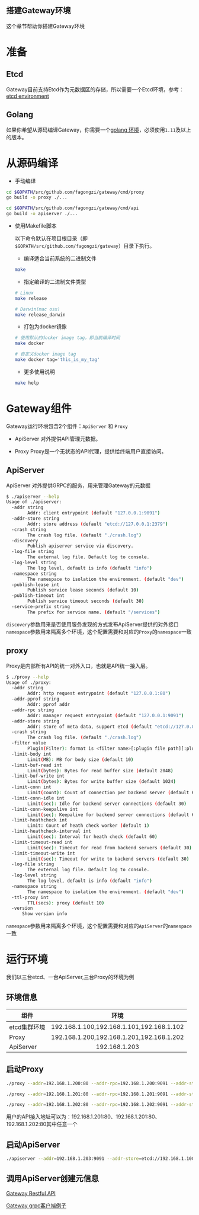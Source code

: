 搭建Gateway环境
------------------------
这个章节帮助你搭建Gateway环境

# 准备
## Etcd
Gateway目前支持Etcd作为元数据区的存储，所以需要一个Etcd环境，参考：[etcd environment](https://github.com/coreos/etcd)


## Golang
如果你希望从源码编译Gateway，你需要一个[golang 环境](https://github.com/golang/go)，必须使用`1.11`及以上的版本。

# 从源码编译

- 手动编译

```bash
cd $GOPATH/src/github.com/fagongzi/gateway/cmd/proxy
go build -o proxy ./...

cd $GOPATH/src/github.com/fagongzi/gateway/cmd/api
go build -o apiserver ./...
```

- 使用Makefile脚本

  以下命令默认在项目根目录（即`$GOPATH/src/github.com/fagongzi/gateway`）目录下执行。

  - 编译适合当前系统的二进制文件

  ```bash
  make
  ```

  - 指定编译的二进制文件类型

  ```bash
  # Linux
  make release

  # Darwin(mac osx)
  make release_darwin
  ```

  - 打包为docker镜像

  ```bash
  # 使用默认的docker image tag，即当前编译时间
  make docker

  # 自定义docker image tag
  make docker tag='this_is_my_tag'
  ```

  - 更多使用说明

  ```bash
  make help
  ```

# Gateway组件
Gateway运行环境包含2个组件：`ApiServer` 和 `Proxy`

* ApiServer
  对外提供API管理元数据。

* Proxy
  Proxy是一个无状态的API代理，提供给终端用户直接访问。

## ApiServer
ApiServer 对外提供GRPC的服务，用来管理Gateway的元数据

```bash
$ ./apiserver --help
Usage of ./apiserver:
  -addr string
    	Addr: client entrypoint (default "127.0.0.1:9091")
  -addr-store string
    	Addr: store address (default "etcd://127.0.0.1:2379")
  -crash string
    	The crash log file. (default "./crash.log")
  -discovery
    	Publish apiserver service via discovery.
  -log-file string
    	The external log file. Default log to console.
  -log-level string
    	The log level, default is info (default "info")
  -namespace string
    	The namespace to isolation the environment. (default "dev")
  -publish-lease int
    	Publish service lease seconds (default 10)
  -publish-timeout int
    	Publish service timeout seconds (default 30)
  -service-prefix string
    	The prefix for service name. (default "/services")
```

`discovery`参数用来是否使用服务发现的方式发布ApiServer提供的对外接口
`namespace`参数用来隔离多个环境，这个配置需要和对应的`Proxy`的`namespace`一致


## proxy
Proxy是内部所有API的统一对外入口，也就是API统一接入层。

```bash
$ ./proxy --help
Usage of ./proxy:
  -addr string
    	Addr: http request entrypoint (default "127.0.0.1:80")
  -addr-pprof string
    	Addr: pprof addr
  -addr-rpc string
    	Addr: manager request entrypoint (default "127.0.0.1:9091")
  -addr-store string
    	Addr: store of meta data, support etcd (default "etcd://127.0.0.1:2379")
  -crash string
    	The crash log file. (default "./crash.log")
  -filter value
    	Plugin(Filter): format is <filter name>[:plugin file path][:plugin config file path]
  -limit-body int
    	Limit(MB): MB for body size (default 10)
  -limit-buf-read int
    	Limit(bytes): Bytes for read buffer size (default 2048)
  -limit-buf-write int
    	Limit(bytes): Bytes for write buffer size (default 1024)
  -limit-conn int
    	Limit(count): Count of connection per backend server (default 64)
  -limit-conn-idle int
    	Limit(sec): Idle for backend server connections (default 30)
  -limit-conn-keepalive int
    	Limit(sec): Keepalive for backend server connections (default 60)
  -limit-heathcheck int
    	Limit: Count of heath check worker (default 1)
  -limit-heathcheck-interval int
    	Limit(sec): Interval for heath check (default 60)
  -limit-timeout-read int
    	Limit(sec): Timeout for read from backend servers (default 30)
  -limit-timeout-write int
    	Limit(sec): Timeout for write to backend servers (default 30)
  -log-file string
    	The external log file. Default log to console.
  -log-level string
    	The log level, default is info (default "info")
  -namespace string
    	The namespace to isolation the environment. (default "dev")
  -ttl-proxy int
    	TTL(secs): proxy (default 10)
  -version
      Show version info
```

`namespace`参数用来隔离多个环境，这个配置需要和对应的`ApiServer`的`namespace`一致

# 运行环境
我们以三台etcd、一台ApiServer,三台Proxy的环境为例

## 环境信息

|组件|环境|
| -------------|:-------------:|
|etcd集群环境|192.168.1.100,192.168.1.101,192.168.1.102|
|Proxy|192.168.1.200,192.168.1.201,192.168.1.202|
|ApiServer|192.168.1.203|

## 启动Proxy
```bash
./proxy --addr=192.168.1.200:80 --addr-rpc=192.168.1.200:9091 --addr-store=etcd://192.168.1.100:2379,192.168.1.101:2379,192.168.1.102:2379 --namespace=test
```

```bash
./proxy --addr=192.168.1.201:80 --addr-rpc=192.168.1.201:9091 --addr-store=etcd://192.168.1.100:2379,192.168.1.101:2379,192.168.1.102:2379 --namespace=test
```

```bash
./proxy --addr=192.168.1.202:80 --addr-rpc=192.168.1.202:9091 --addr-store=etcd://192.168.1.100:2379,192.168.1.101:2379,192.168.1.102:2379 --namespace=test
```

用户的API接入地址可以为：192.168.1.201:80、192.168.1.201:80、192.168.1.202:80其中任意一个

## 启动ApiServer
```bash
./apiserver --addr=192.168.1.203:9091 --addr-store=etcd://192.168.1.100:2379,192.168.1.101:2379,192.168.1.102:2379 --discovery --namespace=test
```

## 调用ApiServer创建元信息
[Gateway Restful API](./restful.md)

[Gateway grpc客户端例子](../examples)
